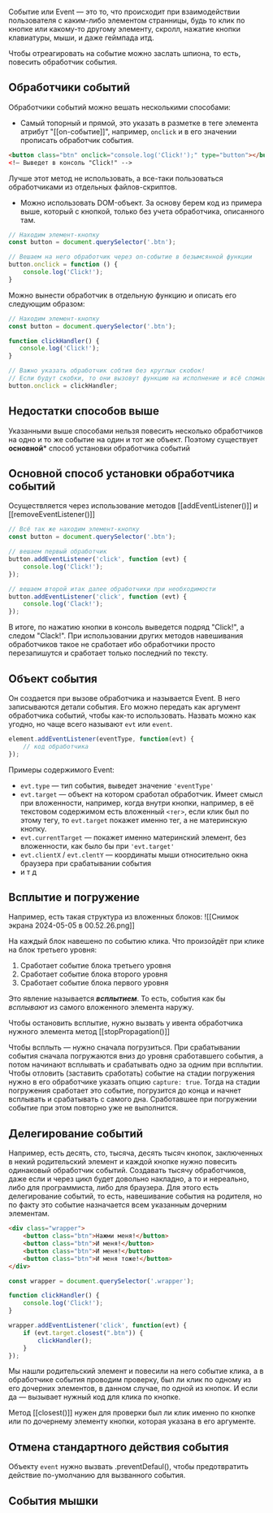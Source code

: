 Событие или Event — это то, что происходит при взаимодействии пользователя с каким-либо элементом странницы, будь то клик по кнопке или какому-то другому элементу, скролл, нажатие кнопки клавиатуры, мыши, и даже геймпада итд.

Чтобы отреагировать на событие можно заслать шпиона, то есть, повесить обработчик события.

## Обработчики событий
Обработчики событий можно вешать несколькими способами:
- Самый топорный и прямой, это указать в разметке в теге элемента атрибут "[[on-событие]]", например, `onclick` и в его значении прописать обработчик события.
```html
<button class="btn" onclick="console.log('Click!');" type="button"></button>
<!— Выведет в консоль "Click!" -->
```
Лучше этот метод не использовать, а все-таки пользоваться обработчиками из отдельных файлов-скриптов. 

- Можно использовать DOM-объект. За основу берем код из примера выше, который с кнопкой, только без учета обработчика, описанного там.
```js
// Находим элемент-кнопку
const button = document.querySelector('.btn');

// Вешаем на него обработчик через on-событие в безымсянной функции
button.onclick = function () {
	console.log('Click!');
}
```
 Можно вынести обработчик в отдельную функцию и описать его следующим образом:
 ```js
 // Находим элемент-кнопку
const button = document.querySelector('.btn');

function clickHandler() {
	console.log('Click!');
}

// Важно указать обработчик собтия без круглых скобок!
// Если будут скобки, то они вызовут функцию на исполнение и всё сломается
button.onclick = clickHandler;
```

## Недостатки способов выше
Указанными выше способами нельзя повесить несколько обработчиков на одно и то же событие на один и тот же объект. Поэтому существует **основной*** способ установки обработчика событий

## Основной способ установки обработчика событий
Осуществляется через использование методов [[addEventListener()]] и [[removeEventListener()]]

```js
// Всё так же находим элемент-кнопку
const button = document.querySelector('.btn');

// вешаем первый обработчик
button.addEventListener('click', function (evt) {
	console.log('Click!');
});

// вешаем второй итак далее обработчики при необходимости
button.addEventListener('click', function (evt) {
	console.log('Clack!');
});
```

В итоге, по нажатию кнопки в консоль выведется подряд "Click!", а следом "Clack!". При использовании других методов навешивания обработчиков такое не сработает ибо обработчики просто перезапишутся и сработает только последний по тексту.

## Объект события
Он создается при вызове обработчика и называется Event. В него записываются детали события. Его можно передать как аргумент обработчика событий, чтобы как-то использовать. Назвать можно как угодно, но чаще всего называют `evt` или `event`.

```js
element.addEventListener(eventType, function(evt) {
	// код обработчика
});
```

Примеры содержимого Event:
- `evt.type` — тип события, выведет значение `'eventType'`
- `evt.target` — объект на котором сработал обработчик. Имеет смысл при вложенности, например, когда внутри кнопки, например, в её текстовом содержимом есть вложенный `<тег>`, если клик был по этому тегу, то `evt.target` покажет именно тег, а не материнскую кнопку.
- `evt.currentTarget` — покажет именно материнский элемент, без вложенности, как было бы при `'evt.target'`
- `evt.clientX` / `evt.clentY` — координаты мыши относительно окна браузера при срабатывании события
- и т д

## Всплытие и погружение
Например, есть такая структура из вложенных блоков:
![[Снимок экрана 2024-05-05 в 00.52.26.png]]

На каждый блок навешено по событию клика. Что произойдёт при клике на блок третьего уровня:
1) Сработает событие блока третьего уровня
2) Сработает событие блока второго уровня
3) Сработает событие блока первого уровня

Это явление называется ***всплытием***. То есть, события как бы *всплывают* из самого вложенного элемента наружу.

Чтобы остановить всплытие, нужно вызвать у ивента обработчика нужного элемента метод [[stopPropagation()]]

Чтобы всплыть — нужно сначала погрузиться. При срабатывании события сначала погружаются вниз до уровня сработавшего события, а потом начинают всплывать и срабатывать одно за одним при всплытии. Чтобы отловить (заставить сработать) событие на стадии погружения нужно в его обработчике указать опцию `capture: true`. Тогда на стадии погружения сработает это событие, погрузится до конца и начнет всплывать и срабатывать с самого дна. Сработавшее при погружении событие при этом повторно уже не выполнится.

## Делегирование событий
Например, есть десять, сто, тысяча, десять тысяч кнопок, заключенных в некий родительский элемент и каждой кнопке нужно повесить одинаковый обработчик событий. Создавать тысячу обработчиков, даже если и через цикл будет довольно накладно, а то и нереально, либо для программиста, либо для браузера. Для этого есть делегирование событий, то есть, навешивание события на родителя, но по факту это событие назначается всем указанным дочерним элементам.

```html
<div class="wrapper">
	<button class="btn">Нажми меня!</button>
	<button class="btn">И меня!</button>
	<button class="btn">И меня!</button>
	<button class="btn">И меня тоже!</button>
</div>
```

```js
const wrapper = document.querySelector('.wrapper');

function clickHandler() {
	console.log('Click!');
}

wrapper.addEventListener('click', function(evt) {
	if (evt.target.closest(".btn")) {
		clickHandler();
	} 
});
```

Мы нашли родительский элемент и повесили на него событие клика, а в обработчике события проводим проверку, был ли клик по одному из его дочерних элементов, в данном случае, по одной из кнопок. И если да — вызывает нужный код для клика по кнопке.

Метод [[closest()]] нужен для проверки был ли клик именно по кнопке или по дочернему элементу кнопки, которая указана в его аргументе.

## Отмена стандартного действия события
Объекту `event` нужно вызвать .preventDefaul(), чтобы предотвратить действие по-умолчанию для вызванного события.

## События мышки